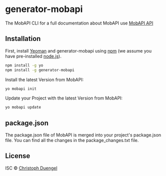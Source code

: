 # generator-mobapi

The MobAPI CLI for a full documentation about MobAPI use [MobAPI API](https://github.com/lordrepha1980/MobAPI#mobapi)

## Installation

First, install [Yeoman](http://yeoman.io) and generator-mobapi using [npm](https://www.npmjs.com/) (we assume you have pre-installed [node.js](https://nodejs.org/)).

```bash
npm install -g yo
npm install -g generator-mobapi
```

Install the latest Version from MobAPI:

```bash
yo mobapi init
```

Update your Project with the latest Version from MobAPI:

```bash
yo mobapi update
```

## package.json

The package.json file of MobAPI is merged into your project's package.json file. You can find all the changes in the package_changes.txt file.

## License

ISC © [Christoph Duengel](christoph-duengel.de)

